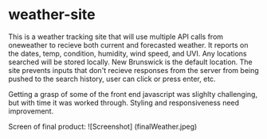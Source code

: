 # weather-site

This is a weather tracking site that will use multiple API calls from oneweather to recieve both current and forecasted weather. It reports on the dates, temp, condition, humidity, wind speed, and UVI. Any locations searched will be stored locally. New Brunswick is the default location. The site prevents inputs that don't recieve responses from the server from being pushed to the search history, user can click or press enter, etc. 

Getting a grasp of some of the front end javascript was slighlty challenging, but with time it was worked through. Styling and responsiveness need improvement. 



Screen of final product:
![Screenshot]
(finalWeather.jpeg)